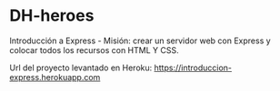 # DH-heroes
Introducción a Express - Misión: crear un servidor web con Express y colocar todos los recursos con HTML Y CSS.

Url del proyecto levantado en Heroku: https://introduccion-express.herokuapp.com
